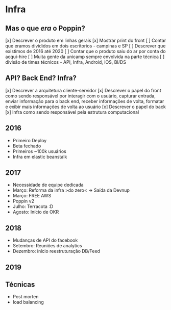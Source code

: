 # Infra

## Mas o que _era_ o Poppin?

[x] Descrever o produto em linhas gerais 
[x] Mostrar print do front
[ ] Contar que eramos divididos em dois escritorios - campinas e SP
[ ] Descrever que existimos de 2016 até 2020
[ ] Contar que o produto saiu do ar por conta do acqui-hire
[ ] Muita gente da unicamp sempre envolvida na parte técnica
[ ] divisão de times técnicos - API, Infra, Android, iOS, BI/DS

## API? Back End? Infra?

[x] Descrever a arquitetura cliente-servidor
[x] Descrever o papel do front como sendo responsável por interagir com o usuário,
  capturar entrada, enviar informação para o back end, receber informações de
  volta, formatar e exibir mais informações de volta ao usuário
[x] Descrever o papel do back
[x] Infra como sendo responsável pela estrutura computacional

## 2016

* Primeiro Deploy
* Beta fechado
* Primeiros ~100k usuários
* Infra em elastic beanstalk

## 2017

* Necessidade de equipe dedicada
* Março: Reforma da infra >do zero< -> Saída da Devnup
* Março: FREE AWS
* Poppin v2
* Julho: Terracota :D
* Agosto: Início de OKR


## 2018

* Mudanças de API do facebook
* Setembro: Reuniões de analytics
* Dezembro: início reestruturação DB/Feed


## 2019

## Técnicas

* Post morten
* load balancing
